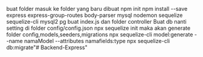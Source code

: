 buat folder
masuk ke folder yang baru dibuat
npm init
npm install --save express express-group-routes body-parser mysql nodemon sequelize sequelize-cli mysql2 pg
buat index.js dan folder controller
Buat db
nanti setting di folder config/config.json
npx sequelize init maka akan generate folder config,models,seeders,migrations
npx sequelize-cli model:generate --name namaModel --attributes namafields:type
npx sequelize-cli db:migrate"# Backend-Express" 

